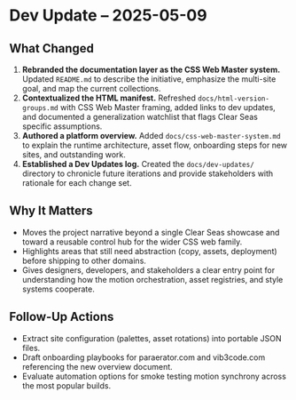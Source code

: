 # Dev Update – 2025-05-09

## What Changed
1. **Rebranded the documentation layer as the CSS Web Master system.** Updated `README.md` to describe the initiative, emphasize the multi-site goal, and map the current collections.
2. **Contextualized the HTML manifest.** Refreshed `docs/html-version-groups.md` with CSS Web Master framing, added links to dev updates, and documented a generalization watchlist that flags Clear Seas specific assumptions.
3. **Authored a platform overview.** Added `docs/css-web-master-system.md` to explain the runtime architecture, asset flow, onboarding steps for new sites, and outstanding work.
4. **Established a Dev Updates log.** Created the `docs/dev-updates/` directory to chronicle future iterations and provide stakeholders with rationale for each change set.

## Why It Matters
- Moves the project narrative beyond a single Clear Seas showcase and toward a reusable control hub for the wider CSS web family.
- Highlights areas that still need abstraction (copy, assets, deployment) before shipping to other domains.
- Gives designers, developers, and stakeholders a clear entry point for understanding how the motion orchestration, asset registries, and style systems cooperate.

## Follow-Up Actions
- Extract site configuration (palettes, asset rotations) into portable JSON files.
- Draft onboarding playbooks for paraerator.com and vib3code.com referencing the new overview document.
- Evaluate automation options for smoke testing motion synchrony across the most popular builds.
